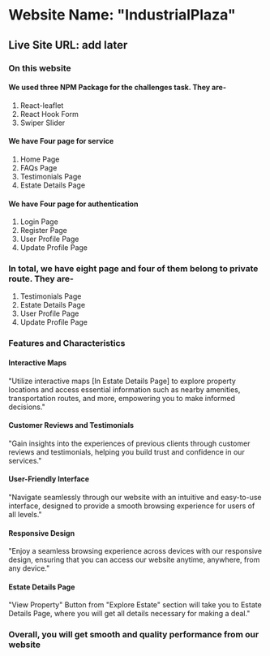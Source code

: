 # Website Name: "IndustrialPlaza"

## Live Site URL: add later

### On this website

#### We used three NPM Package for the challenges task. They are-

  1. React-leaflet
  2. React Hook Form
  3. Swiper Slider

#### We have Four page for service
  
  1. Home Page
  2. FAQs Page
  3. Testimonials Page
  4. Estate Details Page

#### We have Four page for authentication

  1. Login Page
  2. Register Page
  3. User Profile Page
  4. Update Profile Page

### In total, we have eight page and four of them belong to private route. They are-

  1. Testimonials Page
  2. Estate Details Page
  3. User Profile Page
  4. Update Profile Page

### Features and Characteristics

#### Interactive Maps
  
  "Utilize interactive maps [In Estate Details Page] to explore property locations and access essential information such as nearby amenities, transportation routes, and more, empowering you to make informed decisions."

#### Customer Reviews and Testimonials
  
  "Gain insights into the experiences of previous clients through customer reviews and testimonials, helping you build trust and confidence in our services."

#### User-Friendly Interface
  
  "Navigate seamlessly through our website with an intuitive and easy-to-use interface, designed to provide a smooth browsing experience for users of all levels."

#### Responsive Design
  
  "Enjoy a seamless browsing experience across devices with our responsive design, ensuring that you can access our website anytime, anywhere, from any device."

#### Estate Details Page
  
  "View Property" Button from "Explore Estate" section will take you to Estate Details Page, where you will get all details necessary for making a deal."

### Overall, you will get smooth and quality performance from our website
